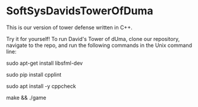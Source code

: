# SoftSysDavidsTowerOfDuma

This is our version of tower defense written in C++.

Try it for yourself! To run David's Tower of dUma, clone our repository, navigate to the repo, and run the following commands in the Unix command line:

sudo apt-get install libsfml-dev

sudo pip install cpplint

sudo apt install -y cppcheck

make && ./game
